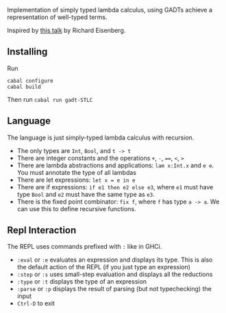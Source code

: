 Implementation of simply typed lambda calculus, using GADTs achieve a representation of well-typed terms.

Inspired by [this talk](https://www.youtube.com/watch?v=6snteFntvjM) by Richard Eisenberg.

## Installing
Run
```
cabal configure
cabal build
```

Then run ```cabal run gadt-STLC```

## Language
The language is just simply-typed lambda calculus with recursion.
* The only types are ```Int```, ```Bool```, and ```t -> t```
* There are integer constants and the operations ```+```, ```-```, ```==```, ```<```, ```>```
* There are lambda abstractions and applications: ```lam x:Int.x``` and ```e e```. You must annotate the type of all lambdas
* There are let expressions: ```let x = e in e```
* There are if expressions: ```if e1 then e2 else e3```, where ```e1``` must have type ```Bool``` and ```e2``` must have the same type as ```e3```.
* There is the fixed point combinator: ```fix f```, where ```f``` has type ```a -> a```. We can use this to define recursive functions.

## Repl Interaction

The REPL uses commands prefixed with ```:``` like in GHCi.
* ```:eval``` or ```:e``` evaluates an expression and displays its type. This is also the default action of the REPL (if you just type an expression)
* ```:step``` or ```:s``` uses small-step evaluation and displays all the reductions
* ```:type``` or ```:t``` displays the type of an expression
* ```:parse``` or ```:p``` displays the result of parsing (but not typechecking) the input
* ```Ctrl-D``` to exit
